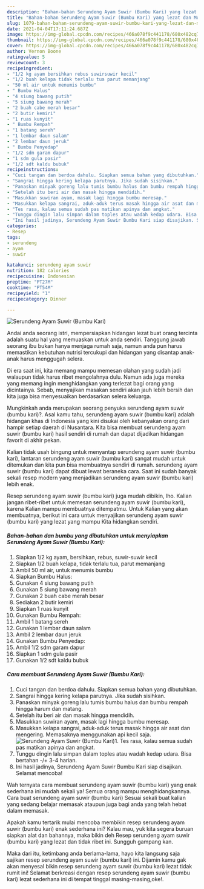 ```yaml
---
description: "Bahan-bahan Serundeng Ayam Suwir (Bumbu Kari) yang lezat dan Mudah Dibuat"
title: "Bahan-bahan Serundeng Ayam Suwir (Bumbu Kari) yang lezat dan Mudah Dibuat"
slug: 1079-bahan-bahan-serundeng-ayam-suwir-bumbu-kari-yang-lezat-dan-mudah-dibuat
date: 2021-04-04T17:11:24.687Z
image: https://img-global.cpcdn.com/recipes/466a078f9c441178/680x482cq70/serundeng-ayam-suwir-bumbu-kari-foto-resep-utama.jpg
thumbnail: https://img-global.cpcdn.com/recipes/466a078f9c441178/680x482cq70/serundeng-ayam-suwir-bumbu-kari-foto-resep-utama.jpg
cover: https://img-global.cpcdn.com/recipes/466a078f9c441178/680x482cq70/serundeng-ayam-suwir-bumbu-kari-foto-resep-utama.jpg
author: Vernon Boone
ratingvalue: 5
reviewcount: 3
recipeingredient:
- "1/2 kg ayam bersihkan rebus suwirsuwir kecil"
- "1/2 buah kelapa tidak terlalu tua parut memanjang"
- "50 ml air untuk menumis bumbu"
- " Bumbu Halus"
- "4 siung bawang putih"
- "5 siung bawang merah"
- "2 buah cabe merah besar"
- "2 butir kemiri"
- "1 ruas kunyit"
- " Bumbu Rempah"
- "1 batang sereh"
- "1 lembar daun salam"
- "2 lembar daun jeruk"
- " Bumbu Penyedap"
- "1/2 sdm garam dapur"
- "1 sdm gula pasir"
- "1/2 sdt kaldu bubuk"
recipeinstructions:
- "Cuci tangan dan berdoa dahulu. Siapkan semua bahan yang dibutuhkan."
- "Sangrai hingga kering kelapa parutnya. Jika sudah sisihkan."
- "Panaskan minyak goreng lalu tumis bumbu halus dan bumbu rempah hingga harum dan matang."
- "Setelah itu beri air dan masak hingga mendidih."
- "Masukkan suwiran ayam, masak lagi hingga bumbu meresap."
- "Masukkan kelapa sangrai, aduk-aduk terus masak hingga air asat dan mengering. Memasaknya menggunakan api kecil saja."
- "Tes rasa, kalau semua sudah pas matikan apinya dan angkat."
- "Tunggu dingin lalu simpan dalam toples atau wadah kedap udara. Bisa bertahan -/+ 3-4 harian."
- "Ini hasil jadinya, Serundeng Ayam Suwir Bumbu Kari siap disajikan. Selamat mencoba!"
categories:
- Resep
tags:
- serundeng
- ayam
- suwir

katakunci: serundeng ayam suwir 
nutrition: 182 calories
recipecuisine: Indonesian
preptime: "PT27M"
cooktime: "PT54M"
recipeyield: "1"
recipecategory: Dinner

---
```



![Serundeng Ayam Suwir (Bumbu Kari)](https://img-global.cpcdn.com/recipes/466a078f9c441178/680x482cq70/serundeng-ayam-suwir-bumbu-kari-foto-resep-utama.jpg)

Andai anda seorang istri, mempersiapkan hidangan lezat buat orang tercinta adalah suatu hal yang memuaskan untuk anda sendiri. Tanggung jawab seorang ibu bukan hanya menjaga rumah saja, namun anda pun harus memastikan kebutuhan nutrisi tercukupi dan hidangan yang disantap anak-anak harus menggugah selera.

Di era  saat ini, kita memang mampu memesan olahan yang sudah jadi walaupun tidak harus ribet mengolahnya dulu. Namun ada juga mereka yang memang ingin menghidangkan yang terlezat bagi orang yang dicintainya. Sebab, menyajikan masakan sendiri akan jauh lebih bersih dan kita juga bisa menyesuaikan berdasarkan selera keluarga. 



Mungkinkah anda merupakan seorang penyuka serundeng ayam suwir (bumbu kari)?. Asal kamu tahu, serundeng ayam suwir (bumbu kari) adalah hidangan khas di Indonesia yang kini disukai oleh kebanyakan orang dari hampir setiap daerah di Nusantara. Kita bisa membuat serundeng ayam suwir (bumbu kari) hasil sendiri di rumah dan dapat dijadikan hidangan favorit di akhir pekan.

Kalian tidak usah bingung untuk menyantap serundeng ayam suwir (bumbu kari), lantaran serundeng ayam suwir (bumbu kari) sangat mudah untuk ditemukan dan kita pun bisa membuatnya sendiri di rumah. serundeng ayam suwir (bumbu kari) dapat dibuat lewat beraneka cara. Saat ini sudah banyak sekali resep modern yang menjadikan serundeng ayam suwir (bumbu kari) lebih enak.

Resep serundeng ayam suwir (bumbu kari) juga mudah dibikin, lho. Kalian jangan ribet-ribet untuk memesan serundeng ayam suwir (bumbu kari), karena Kalian mampu membuatnya ditempatmu. Untuk Kalian yang akan membuatnya, berikut ini cara untuk menyajikan serundeng ayam suwir (bumbu kari) yang lezat yang mampu Kita hidangkan sendiri.

<!--inarticleads1-->

##### Bahan-bahan dan bumbu yang dibutuhkan untuk menyiapkan Serundeng Ayam Suwir (Bumbu Kari):

1. Siapkan 1/2 kg ayam, bersihkan, rebus, suwir-suwir kecil
1. Siapkan 1/2 buah kelapa, tidak terlalu tua, parut memanjang
1. Ambil 50 ml air, untuk menumis bumbu
1. Siapkan  Bumbu Halus:
1. Gunakan 4 siung bawang putih
1. Gunakan 5 siung bawang merah
1. Gunakan 2 buah cabe merah besar
1. Sediakan 2 butir kemiri
1. Siapkan 1 ruas kunyit
1. Gunakan  Bumbu Rempah:
1. Ambil 1 batang sereh
1. Gunakan 1 lembar daun salam
1. Ambil 2 lembar daun jeruk
1. Gunakan  Bumbu Penyedap:
1. Ambil 1/2 sdm garam dapur
1. Siapkan 1 sdm gula pasir
1. Gunakan 1/2 sdt kaldu bubuk




<!--inarticleads2-->

##### Cara membuat Serundeng Ayam Suwir (Bumbu Kari):

1. Cuci tangan dan berdoa dahulu. Siapkan semua bahan yang dibutuhkan.
1. Sangrai hingga kering kelapa parutnya. Jika sudah sisihkan.
1. Panaskan minyak goreng lalu tumis bumbu halus dan bumbu rempah hingga harum dan matang.
1. Setelah itu beri air dan masak hingga mendidih.
1. Masukkan suwiran ayam, masak lagi hingga bumbu meresap.
1. Masukkan kelapa sangrai, aduk-aduk terus masak hingga air asat dan mengering. Memasaknya menggunakan api kecil saja.
<img src="//assets-global.cpcdn.com/assets/icons/button_play-2c75c40dde080a61004c1f40b05d8f140eaff45d7e9e6481dc71c63d2e7c4909.png" alt="Serundeng Ayam Suwir (Bumbu Kari)">1. Tes rasa, kalau semua sudah pas matikan apinya dan angkat.
1. Tunggu dingin lalu simpan dalam toples atau wadah kedap udara. Bisa bertahan -/+ 3-4 harian.
1. Ini hasil jadinya, Serundeng Ayam Suwir Bumbu Kari siap disajikan. Selamat mencoba!




Wah ternyata cara membuat serundeng ayam suwir (bumbu kari) yang enak sederhana ini mudah sekali ya! Semua orang mampu menghidangkannya. Cara buat serundeng ayam suwir (bumbu kari) Sesuai sekali buat kalian yang sedang belajar memasak ataupun juga bagi anda yang telah hebat dalam memasak.

Apakah kamu tertarik mulai mencoba membikin resep serundeng ayam suwir (bumbu kari) enak sederhana ini? Kalau mau, yuk kita segera buruan siapkan alat dan bahannya, maka bikin deh Resep serundeng ayam suwir (bumbu kari) yang lezat dan tidak ribet ini. Sungguh gampang kan. 

Maka dari itu, ketimbang anda berlama-lama, hayo kita langsung saja sajikan resep serundeng ayam suwir (bumbu kari) ini. Dijamin kamu gak akan menyesal bikin resep serundeng ayam suwir (bumbu kari) lezat tidak rumit ini! Selamat berkreasi dengan resep serundeng ayam suwir (bumbu kari) lezat sederhana ini di tempat tinggal masing-masing,oke!.

